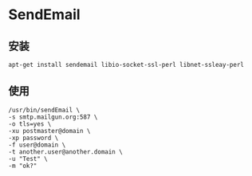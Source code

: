 # SendEmail

## 安装

```shell
apt-get install sendemail libio-socket-ssl-perl libnet-ssleay-perl
```

## 使用

```shell
/usr/bin/sendEmail \
-s smtp.mailgun.org:587 \
-o tls=yes \
-xu postmaster@domain \
-xp password \
-f user@domain \
-t another.user@another.domain \
-u "Test" \
-m "ok?"
```
